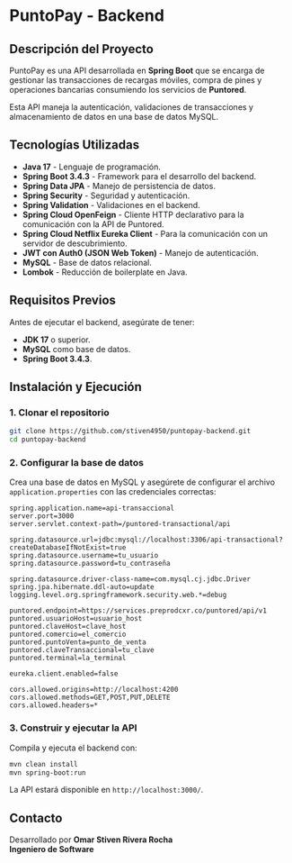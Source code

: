 # PuntoPay - Backend

## Descripción del Proyecto

PuntoPay es una API desarrollada en **Spring Boot** que se encarga de gestionar las transacciones de recargas móviles, compra de pines y operaciones bancarias consumiendo los servicios de **Puntored**.

Esta API maneja la autenticación, validaciones de transacciones y almacenamiento de datos en una base de datos MySQL.

## Tecnologías Utilizadas

- **Java 17** - Lenguaje de programación.
- **Spring Boot 3.4.3** - Framework para el desarrollo del backend.
- **Spring Data JPA** - Manejo de persistencia de datos.
- **Spring Security** - Seguridad y autenticación.
- **Spring Validation** - Validaciones en el backend.
- **Spring Cloud OpenFeign** - Cliente HTTP declarativo para la comunicación con la API de Puntored.
- **Spring Cloud Netflix Eureka Client** - Para la comunicación con un servidor de descubrimiento.
- **JWT con Auth0 (JSON Web Token)** - Manejo de autenticación.
- **MySQL** - Base de datos relacional.
- **Lombok** - Reducción de boilerplate en Java.

## Requisitos Previos

Antes de ejecutar el backend, asegúrate de tener:

- **JDK 17** o superior.
- **MySQL** como base de datos.
- **Spring Boot 3.4.3**.

## Instalación y Ejecución

### 1. Clonar el repositorio
```sh
git clone https://github.com/stiven4950/puntopay-backend.git
cd puntopay-backend
```

### 2. Configurar la base de datos
Crea una base de datos en MySQL y asegúrete de configurar el archivo `application.properties` con las credenciales correctas:
```properties
spring.application.name=api-transaccional
server.port=3000
server.servlet.context-path=/puntored-transactional/api

spring.datasource.url=jdbc:mysql://localhost:3306/api-transactional?createDatabaseIfNotExist=true
spring.datasource.username=tu_usuario
spring.datasource.password=tu_contraseña

spring.datasource.driver-class-name=com.mysql.cj.jdbc.Driver
spring.jpa.hibernate.ddl-auto=update
logging.level.org.springframework.security.web.*=debug

puntored.endpoint=https://services.preprodcxr.co/puntored/api/v1
puntored.usuarioHost=usuario_host
puntored.claveHost=clave_host
puntored.comercio=el_comercio
puntored.puntoVenta=punto_de_venta
puntored.claveTransaccional=tu_clave
puntored.terminal=la_terminal

eureka.client.enabled=false

cors.allowed.origins=http://localhost:4200
cors.allowed.methods=GET,POST,PUT,DELETE
cors.allowed.headers=*
```

### 3. Construir y ejecutar la API

Compila y ejecuta el backend con:
```sh
mvn clean install
mvn spring-boot:run
```
La API estará disponible en `http://localhost:3000/`.

## Contacto

Desarrollado por **Omar Stiven Rivera Rocha**  
**Ingeniero de Software**

